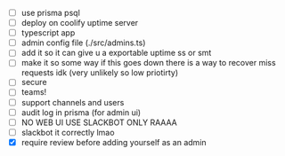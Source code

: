 - [ ] use prisma psql
- [ ] deploy on coolify uptime server
- [ ] typescript app
- [ ] admin config file (./src/admins.ts)
- [ ] add it so it can give u a exportable uptime ss or smt
- [ ] make it so some way if this goes down there is a way to recover miss requests idk (very unlikely so low priotirty)
- [ ] secure
- [ ] teams!
- [ ] support channels and users
- [ ] audit log in prisma (for admin ui)
- [ ] NO WEB UI USE SLACKBOT ONLY RAAAA
- [ ] slackbot it correctly lmao
- [x] require review before adding yourself as an admin 
